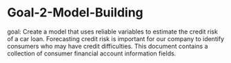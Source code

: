 # Goal-2-Model-Building
goal: Create a model that uses reliable variables to estimate the credit risk of a car loan. Forecasting credit risk is important for our company to identify consumers who may have credit difficulties. This document contains a collection of consumer financial account information fields.
